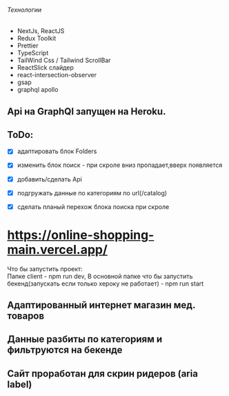 
###### Технологии  
- NextJs, ReactJS  
- Redux Toolkit  
- Prettier  
- TypeScript  
- TailWind Css / Tailwind ScrollBar 
- ReactSlick слайдер 
- react-intersection-observer  
- gsap
- graphql apollo  
  
## Api на GraphQl запущен на Heroku.


## ToDo:  

- [x] адаптировать блок Folders  
- [x] изменить блок поиск - при скроле вниз пропадает,вверх появляется
- [x] добавить/сделать Api  
- [x] подгружать данные по категориям по url(/catalog)
- [x] сделать планый перехож блока поиска при скроле



# https://online-shopping-main.vercel.app/


Что бы запустить проект:  
Папке client - npm run dev,
В основной папке что бы запустить бекенд(запускать если только хероку не работает) - npm run start


## Адаптированный интернет магазин мед. товаров  
## Данные разбиты по категориям и фильтруются на бекенде  
## Сайт проработан для скрин ридеров (aria label)